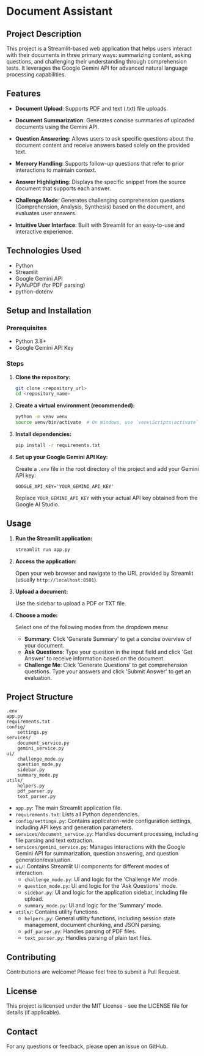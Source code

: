 # Document Assistant

## Project Description

This project is a Streamlit-based web application that helps users interact with their documents in three primary ways: summarizing content, asking questions, and challenging their understanding through comprehension tests. It leverages the Google Gemini API for advanced natural language processing capabilities.

## Features

- **Document Upload**: Supports PDF and  text (.txt) file uploads.
- **Document Summarization**: Generates concise summaries of uploaded documents using the Gemini API.
- **Question Answering**: Allows users to ask specific questions about the document content and receive answers based solely on the provided text.
- **Memory Handling**: Supports follow-up questions that refer to prior interactions to maintain context.


- **Answer Highlighting**: Displays the specific snippet from the source document that supports each answer.


- **Challenge Mode**: Generates challenging comprehension questions (Comprehension, Analysis, Synthesis) based on the document, and evaluates user answers.
- **Intuitive User Interface**: Built with Streamlit for an easy-to-use and interactive experience.

## Technologies Used

- Python
- Streamlit
- Google Gemini API
- PyMuPDF (for PDF parsing)
- python-dotenv

## Setup and Installation

### Prerequisites

- Python 3.8+
- Google Gemini API Key

### Steps

1. **Clone the repository:**

   ```bash
   git clone <repository_url>
   cd <repository_name>
   ```

2. **Create a virtual environment (recommended):**

   ```bash
   python -m venv venv
   source venv/bin/activate  # On Windows, use `venv\Scripts\activate`
   ```

3. **Install dependencies:**

   ```bash
   pip install -r requirements.txt
   ```

4. **Set up your Google Gemini API Key:**

   Create a `.env` file in the root directory of the project and add your Gemini API key:

   ```
   GOOGLE_API_KEY='YOUR_GEMINI_API_KEY'
   ```

   Replace `YOUR_GEMINI_API_KEY` with your actual API key obtained from the Google AI Studio.

## Usage

1. **Run the Streamlit application:**

   ```bash
   streamlit run app.py
   ```

2. **Access the application:**

   Open your web browser and navigate to the URL provided by Streamlit (usually `http://localhost:8501`).

3. **Upload a document:**

   Use the sidebar to upload a PDF or TXT file.

4. **Choose a mode:**

   Select one of the following modes from the dropdown menu:
   - **Summary**: Click 'Generate Summary' to get a concise overview of your document.
   - **Ask Questions**: Type your question in the input field and click 'Get Answer' to receive information based on the document.
   - **Challenge Me**: Click 'Generate Questions' to get comprehension questions. Type your answers and click 'Submit Answer' to get an evaluation.

## Project Structure

```
.env
app.py
requirements.txt
config/
    settings.py
services/
    document_service.py
    gemini_service.py
ui/
    challenge_mode.py
    question_mode.py
    sidebar.py
    summary_mode.py
utils/
    helpers.py
    pdf_parser.py
    text_parser.py
```

- `app.py`: The main Streamlit application file.
- `requirements.txt`: Lists all Python dependencies.
- `config/settings.py`: Contains application-wide configuration settings, including API keys and generation parameters.
- `services/document_service.py`: Handles document processing, including file parsing and text extraction.
- `services/gemini_service.py`: Manages interactions with the Google Gemini API for summarization, question answering, and question generation/evaluation.
- `ui/`: Contains Streamlit UI components for different modes of interaction.
    - `challenge_mode.py`: UI and logic for the 'Challenge Me' mode.
    - `question_mode.py`: UI and logic for the 'Ask Questions' mode.
    - `sidebar.py`: UI and logic for the application sidebar, including file upload.
    - `summary_mode.py`: UI and logic for the 'Summary' mode.
- `utils/`: Contains utility functions.
    - `helpers.py`: General utility functions, including session state management, document chunking, and JSON parsing.
    - `pdf_parser.py`: Handles parsing of PDF files.
    - `text_parser.py`: Handles parsing of plain text files.

## Contributing

Contributions are welcome! Please feel free to submit a Pull Request.

## License

This project is licensed under the MIT License - see the LICENSE file for details (if applicable).

## Contact

For any questions or feedback, please open an issue on GitHub.


